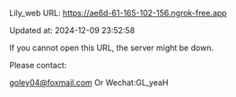 Lily_web URL: https://ae6d-61-165-102-156.ngrok-free.app

Updated at: 2024-12-09 23:52:58

If you cannot open this URL, the server might be down.

Please contact: 

goley04@foxmail.com Or Wechat:GL_yeaH
